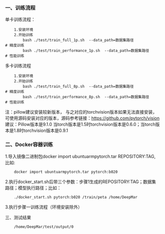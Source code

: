 ### 一、训练流程

单卡训练流程：

```
	1.安装环境
    2.开始训练
        bash ./test/train_full_1p.sh  --data_path=数据集路径            # 精度训练
        bash ./test/train_performance_1p.sh  --data_path=数据集路径 　   # 性能训练
```

多卡训练流程

```
	1.安装环境
    2.开始训练
        bash ./test/train_full_8p.sh  --data_path=数据集路径            # 精度训练
        bash ./test/train_performance_8p.sh  --data_path=数据集路径    　# 性能训练
```

注：pillow建议安装较新版本， 与之对应的torchvision版本如果无法直接安装，可使用源码安装对应的版本，源码参考链接：https://github.com/pytorch/vision
    建议：Pillow版本是9.1.0  当torch版本是1.5时torchvision版本是0.6.0；当torch版本是1.8时torchvision版本是0.9.1

### 二、Docker容器训练

1.导入镜像二进制包docker import ubuntuarmpytorch.tar REPOSITORY:TAG, 比如:

```
    docker import ubuntuarmpytorch.tar pytorch:b020
```

2.执行docker_start.sh后带三个参数：步骤1生成的REPOSITORY:TAG；数据集路径；模型执行路径；比如：

```
    ./docker_start.sh pytorch:b020 /train/peta /home/DeepMar
```

3.执行步骤一训练流程（环境安装除外）

三、测试结果


```
    /home/DeepMar/test/output/0
```

